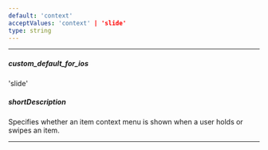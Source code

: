 ```yaml
---
default: 'context'
acceptValues: 'context' | 'slide'
type: string
---
```

---
##### custom_default_for_ios
'slide'

##### shortDescription
Specifies whether an item context menu is shown when a user holds or swipes an item.

---
